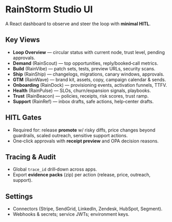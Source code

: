 # RainStorm Studio UI

A React dashboard to observe and steer the loop with **minimal HITL**.

## Key Views
- **Loop Overview** — circular status with current node, trust level, pending approvals.
- **Demand** (RainScout) — top opportunities, reply/booked‑call metrics.
- **Build** (RainVibe) — patch sets, tests, preview URLs, security scans.
- **Ship** (RainShip) — changelogs, migrations, canary windows, approvals.
- **GTM** (RainWave) — brand kit, assets, copy, campaign calendar & sends.
- **Onboarding** (RainDock) — provisioning events, activation funnels, TTFV.
- **Health** (RainPulse) — SLOs, churn/expansion signals, playbooks.
- **Trust** (RainBeacon) — policies, receipts, risk scores, trust ramp.
- **Support** (RainRef) — inbox drafts, safe actions, help‑center drafts.

## HITL Gates
- Required for: release **promote** w/ risky diffs, price changes beyond guardrails, scaled outreach, sensitive support actions.  
- One‑click approvals with **receipt preview** and OPA decision reasons.

## Tracing & Audit
- Global `trace_id` drill‑down across apps.  
- Export **evidence packs** (zip) per action (release, price, outreach, support).

## Settings
- Connectors (Stripe, SendGrid, LinkedIn, Zendesk, HubSpot, Segment).  
- Webhooks & secrets; service JWTs; environment keys.
